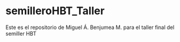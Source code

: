 # semilleroHBT_Taller

Este es el repositorio de Miguel Á. Benjumea M. para el taller final del semiller HBT